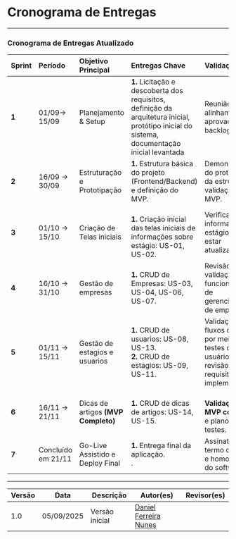 # Cronograma de Entregas

---

### Cronograma de Entregas Atualizado

| Sprint | Período       | Objetivo Principal                  | Entregas Chave                                                                                                                 | Validação                                              |
| :----- | :------------ | :---------------------------------- | :----------------------------------------------------------------------------------------------------------------------------- | :-------------------------------------------------- |
| **1** |  01/09→ 15/09 | Planejamento & Setup                | **1.**  Licitação e descoberta dos requisitos, definição da arquitetura inicial, protótipo inicial do sistema, documentação inicial levantada           | Reunião de alinhamento, aprovação do backlog.                    |
| **2** | 16/09 → 30/09 | Estruturação e Prototipação         |**1.** Estrutura básica do projeto (Frontend/Backend) e definição do MVP.                 | Demonstração do protótipo e da estrutura e validação do MVP.                        |
| **3** | 01/10 → 15/10 | Criação de Telas iniciais      | <br> **1.** Criação inicial das telas iniciais de informações sobre estágio: US-01, US-02. <br>| Verificar se as informações estágio vão estar atualizadas .     |
| **4** | 16/10 → 31/10 | Gestão de empresas       | **1.** CRUD de Empresas: US-03, US-04, US-06, US-07. <br> | Revisão e validação das funcionalidades de gerenciamento de empresas. <br> | . |
| **5** | 01/11 → 15/11 | Gestão de estagios e usuarios | **1.** CRUD de usuarios: US-08, US-13. <br>  **2.** CRUD de estagios: US-09, US-11. <br> | Validação dos fluxos de uso por meio de testes com usuários e revisão dos requisitos implementados. | 
| **6** | 16/11 → 21/11 |  Dicas de artigos **(MVP Completo)**   | **1.** CRUD de dicas de artigos: US-14, US-15. <br> |  <br>**Validação do MVP completo** e plano de testes. |
| **7** | Concluído em 21/11 | Go-Live Assistido e Deploy Final    | **1.** Entrega final da aplicação. <br> .             | Assinatura do termo de aceite e homologação do software.         |

---

| Versão | Data       | Descrição                                  | Autor(es)           | Revisor(es)       |
| ------ | ---------- | ------------------------------------------ | --------------- | ---------------- |
| 1.0    | 05/09/2025 | Versão inicial                             |[Daniel Ferreira Nunes](https://github.com/mach1r0) |  |
